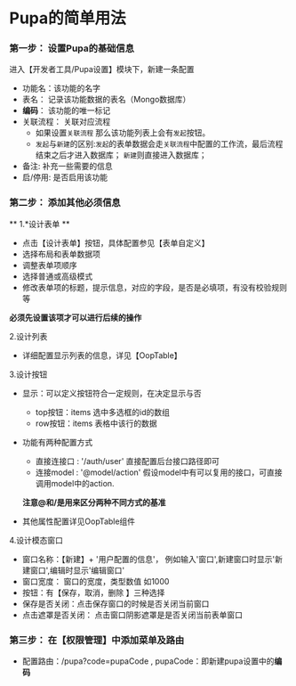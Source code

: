 # Pupa的简单用法

### 第一步： 设置Pupa的基础信息

进入【开发者工具/Pupa设置】模块下，新建一条配置

- 功能名：该功能的名字
- 表名： 记录该功能数据的表名（Mongo数据库）
- **编码**： 该功能的唯一标记
- 关联流程： 关联对应流程
  - 如果设置`关联流程` 那么该功能列表上会有`发起`按钮。
  - `发起`与`新建`的区别:`发起`的表单数据会走`关联流程`中配置的工作流，最后流程结束之后才进入数据库；
  `新建`则直接进入数据库；
- 备注: 补充一些需要的信息
- 启/停用: 是否启用该功能

### 第二步： 添加其他必须信息
** 1.*设计表单 **
- 点击【设计表单】按钮，具体配置参见【表单自定义】
- 选择布局和表单数据项
- 调整表单项顺序
- 选择普通或高级模式
- 修改表单项的标题，提示信息，对应的字段，是否是必填项，有没有校验规则等

**必须先设置该项才可以进行后续的操作**

2.设计列表
- 详细配置显示列表的信息，详见【OopTable】

3.设计按钮
- 显示：可以定义按钮符合一定规则，在决定显示与否
  - top按钮：items 选中多选框的id的数组
  - row按钮：items 表格中该行的数据
- 功能有两种配置方式
  - 直接连接口 : '/auth/user' 直接配置后台接口路径即可
  - 连接model :  '@model/action' 假设model中有可以复用的接口，可直接调用model中的action.
  
  **注意@和/是用来区分两种不同方式的基准**
- 其他属性配置详见OopTable组件

4.设计模态窗口
- 窗口名称：【新建】+ '用户配置的信息'， 例如输入'窗口',新建窗口时显示'新建窗口',编辑时显示'编辑窗口'
- 窗口宽度： 窗口的宽度，类型数值 如1000
- 按钮：有【保存，取消，删除 】三种选择
- 保存是否关闭：点击保存窗口的时候是否关闭当前窗口
- 点击遮罩是否关闭： 点击窗口阴影遮罩是是否关闭当前表单窗口

### 第三步： 在【权限管理】中添加菜单及路由

- 配置路由：/pupa?code=pupaCode , pupaCode：即新建pupa设置中的**编码**
